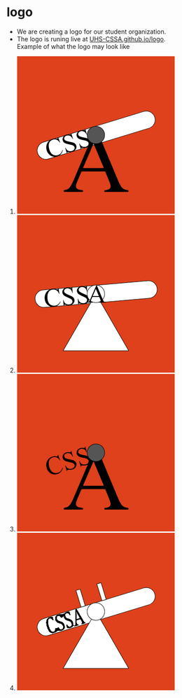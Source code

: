 # logo
 - We are creating a logo for our student organization.
 - The logo is runing live at [UHS-CSSA.github.io/logo](https://uhs-cssa.github.io/logo/index.html).
<br>Example of what the logo may look like
 1. ![alt text](https://raw.githubusercontent.com/UHS-CSSA/logo/master/Images/v0.1.png)
 2. ![alt text](https://raw.githubusercontent.com/UHS-CSSA/logo/master/Images/v0.2.png)
 3. ![alt text](https://raw.githubusercontent.com/UHS-CSSA/logo/master/Images/v0.3.png)
 4. ![alt text](https://raw.githubusercontent.com/UHS-CSSA/logo/master/Images/v0.4.png)
